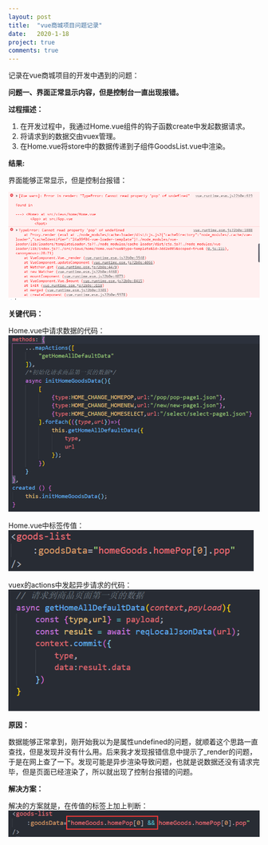 ```yaml
---
layout: post
title:  "vue商城项目问题记录"
date:   2020-1-18
project: true
comments: true
---
```


记录在vue商城项目的开发中遇到的问题：

**问题一、界面正常显示内容，但是控制台一直出现报错。**


**过程描述：**

1. 在开发过程中，我通过Home.vue组件的钩子函数create中发起数据请求。
2. 将请求到的数据交由vuex管理。
3. 在Home.vue将store中的数据传递到子组件GoodsList.vue中渲染。

**结果:**

界面能够正常显示，但是控制台报错：

![错误截图](../assets/img/vue-pro/first-question.png)

**关键代码：**

Home.vue中请求数据的代码：
![关键代码1](../assets/img/vue-pro/second-question.png)

Home.vue中标签传值：
![关键代码html](../assets/img/vue-pro/four-html.png)

vuex的actions中发起异步请求的代码：
![关键代码2](../assets/img/vue-pro/three-question.png)

**原因：**

数据能够正常拿到，刚开始我以为是属性undefined的问题，就顺着这个思路一直查找，但是发现并没有什么用。后来我才发现报错信息中提示了_render的问题，于是在网上查了一下。发现可能是异步渲染导致问题，也就是说数据还没有请求完毕，但是页面已经渲染了，所以就出现了控制台报错的问题。

**解决方案：**

解决的方案就是，在传值的标签上加上判断：
![解决方案](../assets/img/vue-pro/five-html.png)
